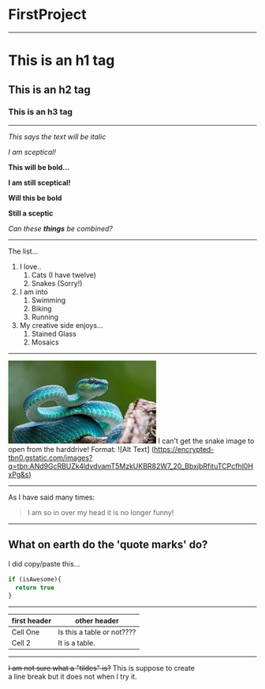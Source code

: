 # FirstProject
___
# This is an h1 tag
## This is an h2 tag
### This is an h3 tag
___
*This says the text will be italic*

*I am sceptical!* 

**This will be bold...** 

**I am still sceptical!**

__Will this be bold__

__Still a sceptic__

_Can these **things** be combined?_
***
The list...

1. I love..
    1. Cats (I have twelve)
    1. Snakes (Sorry!)
1. I am into
    1. Swimming
    1. Biking
    1. Running
1. My creative side enjoys...
    1. Stained Glass
    1. Mosaics
***
![Bluesnake](bluesnake.jpg) I can't get the snake image to open from the harddrive! 
Format: ![Alt Text] (https://encrypted-tbn0.gstatic.com/images?q=tbn:ANd9GcRBUZk4ldvdvamT5MzkUKBR82W7_20_BbxjbRfituTCPcfhl0HxPg&s)
***
As I have said many times:
>I am so in over my head
>it is no longer funny!
---
What on earth do the <addr>'quote marks'<addr> do?
---
I did copy/paste this...
```javascript
if (isAwesome){
  return true
}
```
***
first header | other header
------------ |-------------
Cell One|Is this a table or not????
Cell 2|It is a table.
---
~~I am not sure what a "tildes" is?~~
This is suppose to create  
                a line break but it does not when I try it.





